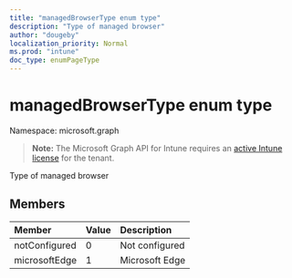 ```yaml
---
title: "managedBrowserType enum type"
description: "Type of managed browser"
author: "dougeby"
localization_priority: Normal
ms.prod: "intune"
doc_type: enumPageType
---
```


# managedBrowserType enum type

Namespace: microsoft.graph

> **Note:** The Microsoft Graph API for Intune requires an [active Intune license](https://go.microsoft.com/fwlink/?linkid=839381) for the tenant.

Type of managed browser

## Members
|Member|Value|Description|
|:---|:---|:---|
|notConfigured|0|Not configured|
|microsoftEdge|1|Microsoft Edge|




